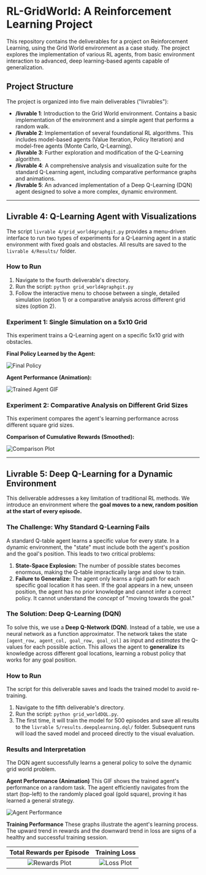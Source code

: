 # RL-GridWorld: A Reinforcement Learning Project

This repository contains the deliverables for a project on Reinforcement Learning, using the Grid World environment as a case study. The project explores the implementation of various RL agents, from basic environment interaction to advanced, deep learning-based agents capable of generalization.

## Project Structure

The project is organized into five main deliverables ("livrables"):

-   **/livrable 1**: Introduction to the Grid World environment. Contains a basic implementation of the environment and a simple agent that performs a random walk.
-   **/livrable 2**: Implementation of several foundational RL algorithms. This includes model-based agents (Value Iteration, Policy Iteration) and model-free agents (Monte Carlo, Q-Learning).
-   **/livrable 3**: Further exploration and modification of the Q-Learning algorithm.
-   **/livrable 4**: A comprehensive analysis and visualization suite for the standard Q-Learning agent, including comparative performance graphs and animations.
-   **/livrable 5**: An advanced implementation of a Deep Q-Learning (DQN) agent designed to solve a more complex, dynamic environment.

---

## Livrable 4: Q-Learning Agent with Visualizations

The script `livrable 4/grid_world4graphgit.py` provides a menu-driven interface to run two types of experiments for a Q-Learning agent in a static environment with fixed goals and obstacles. All results are saved to the `livrable 4/Results/` folder.

### How to Run

1.  Navigate to the fourth deliverable's directory.
2.  Run the script: `python grid_world4graphgit.py`
3.  Follow the interactive menu to choose between a single, detailed simulation (option 1) or a comparative analysis across different grid sizes (option 2).

### Experiment 1: Single Simulation on a 5x10 Grid

This experiment trains a Q-Learning agent on a specific 5x10 grid with obstacles.

**Final Policy Learned by the Agent:**

![Final Policy](livrable%204/Results/single_run_policy.png)

**Agent Performance (Animation):**

![Trained Agent GIF](livrable%204/Results/trained_agent.gif)

### Experiment 2: Comparative Analysis on Different Grid Sizes

This experiment compares the agent's learning performance across different square grid sizes.

**Comparison of Cumulative Rewards (Smoothed):**

![Comparison Plot](livrable%204/Results/comparison_rewards.png)

---

## Livrable 5: Deep Q-Learning for a Dynamic Environment

This deliverable addresses a key limitation of traditional RL methods. We introduce an environment where the **goal moves to a new, random position at the start of every episode.**

### The Challenge: Why Standard Q-Learning Fails

A standard Q-table agent learns a specific value for every state. In a dynamic environment, the "state" must include both the agent's position and the goal's position. This leads to two critical problems:
1.  **State-Space Explosion:** The number of possible states becomes enormous, making the Q-table impractically large and slow to train.
2.  **Failure to Generalize:** The agent only learns a rigid path for each specific goal location it has seen. If the goal appears in a new, unseen position, the agent has no prior knowledge and cannot infer a correct policy. It cannot understand the *concept* of "moving towards the goal."

### The Solution: Deep Q-Learning (DQN)

To solve this, we use a **Deep Q-Network (DQN)**. Instead of a table, we use a neural network as a function approximator. The network takes the state `[agent_row, agent_col, goal_row, goal_col]` as input and *estimates* the Q-values for each possible action. This allows the agent to **generalize** its knowledge across different goal locations, learning a robust policy that works for any goal position.

### How to Run

The script for this deliverable saves and loads the trained model to avoid re-training.
1.  Navigate to the fifth deliverable's directory.
2.  Run the script: `python grid_worldDQL.py`.
3.  The first time, it will train the model for 500 episodes and save all results to the `livrable 5/results.deepqlearning.dql/` folder. Subsequent runs will load the saved model and proceed directly to the visual evaluation.

### Results and Interpretation

The DQN agent successfully learns a general policy to solve the dynamic grid world problem.

**Agent Performance (Animation)**
This GIF shows the trained agent's performance on a random task. The agent efficiently navigates from the start (top-left) to the randomly placed goal (gold square), proving it has learned a general strategy.

![Agent Performance](livrable%205/results.deepqlearning.dql/dqn_agent_evaluation.gif)

**Training Performance**
These graphs illustrate the agent's learning process. The upward trend in rewards and the downward trend in loss are signs of a healthy and successful training session.

| Total Rewards per Episode                                       | Training Loss                                           |
| :--------------------------------------------------------------: | :------------------------------------------------------: |
| ![Rewards Plot](livrable%205/results.deepqlearning.dql/rewards_per_episode.png) | ![Loss Plot](livrable%205/results.deepqlearning.dql/training_loss.png) |
